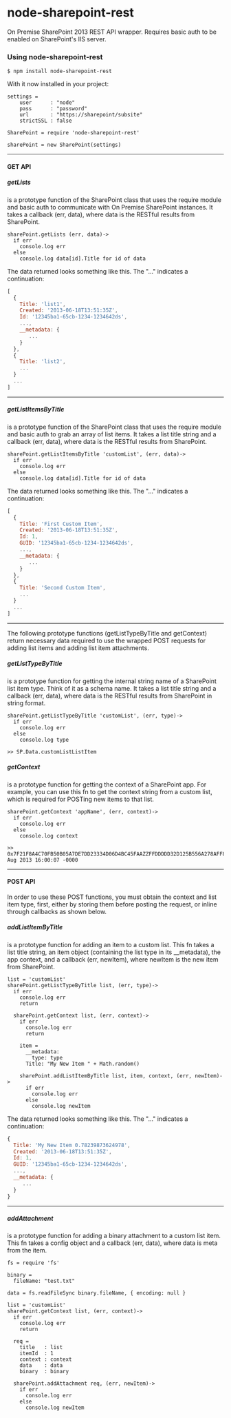 node-sharepoint-rest
=============

On Premise SharePoint 2013 REST API wrapper.  Requires basic auth to be enabled on SharePoint's IIS server.


### Using node-sharepoint-rest

    $ npm install node-sharepoint-rest

With it now installed in your project:

    settings =
        user      : "node"
        pass      : "password"
        url       : "https://sharepoint/subsite"
        strictSSL : false

    SharePoint = require 'node-sharepoint-rest'
    
    sharePoint = new SharePoint(settings)

----

#### GET API
##### getLists
is a prototype function of the SharePoint class that uses the require module and basic auth to
communicate with On Premise SharePoint instances.  It takes a callback (err, data), where data is the RESTful
results from SharePoint.

    sharePoint.getLists (err, data)->
      if err
        console.log err
      else
        console.log data[id].Title for id of data


The data returned looks something like this.  The "..." indicates a continuation:
```javascript
[
  {
    Title: 'list1',
    Created: '2013-06-18T13:51:35Z',
    Id: '12345ba1-65cb-1234-1234642ds',
    ...,
    __metadata: {
       ...
    }
  },
  {
    Title: 'list2',
    ...
  }
  ...
]
```

----

##### getListItemsByTitle
is a prototype function of the SharePoint class that uses the require module and basic auth to
grab an array of list items.  It takes a list title string and a callback (err, data),
where data is the RESTful results from SharePoint.

    sharePoint.getListItemsByTitle 'customList', (err, data)->
      if err
        console.log err
      else
        console.log data[id].Title for id of data


The data returned looks something like this.  The "..." indicates a continuation:
```javascript
[
  {
    Title: 'First Custom Item',
    Created: '2013-06-18T13:51:35Z',
    Id: 1,
    GUID: '12345ba1-65cb-1234-1234642ds',
    ...,
    __metadata: {
       ...
    }
  },
  {
    Title: 'Second Custom Item',
    ...
  }
  ...
]
```

----

The following prototype functions (getListTypeByTitle and getContext) return necessary data required to use
the wrapped POST requests for adding list items and adding list item attachments.

##### getListTypeByTitle
is a prototype function for getting the internal string name of a SharePoint list item type.
Think of it as a schema name.  It takes a list title string and a callback (err, data), where data
is the RESTful results from SharePoint in string format.

    sharePoint.getListTypeByTitle 'customList', (err, type)->
      if err
        console.log err
      else
        console.log type

    >> SP.Data.customListListItem

##### getContext
is a prototype function for getting the context of a SharePoint app.  For example, you can use
this fn to get the context string from a custom list, which is required for POSTing new items to that list.

    sharePoint.getContext 'appName', (err, context)->
      if err
        console.log err
      else
        console.log context

    >> 0x7F21F8A4C70FB50B05A7DE7DD23334D06D4BC45FAAZZFFDDDDD32D125B556A278AFF84B948BE99AC0045DFCC3B25F8D01F24A94B8DF10C36CE1C1B1,28 Aug 2013 16:00:07 -0000

----

#### POST API
In order to use these POST functions, you must obtain the context and list item type, first, either by storing
them before posting the request, or inline through callbacks as shown below.

##### addListItemByTitle
is a prototype function for adding an item to a custom list.  This fn takes a list title string, an item object
(containing the list type in its __metadata), the app context, and a callback (err, newItem), where newItem is
the new item from SharePoint.

    list = 'customList'
    sharePoint.getListTypeByTitle list, (err, type)->
      if err
        console.log err
        return

      sharePoint.getContext list, (err, context)->
        if err
          console.log err
          return

        item =
          __metadata:
            type: type
          Title: "My New Item " + Math.random()

        sharePoint.addListItemByTitle list, item, context, (err, newItem)->
          if err
            console.log err
          else
            console.log newItem

The data returned looks something like this.  The "..." indicates a continuation:
```javascript
{
  Title: 'My New Item 0.78239873624978',
  Created: '2013-06-18T13:51:35Z',
  Id: 1,
  GUID: '12345ba1-65cb-1234-1234642ds',
  ...,
  __metadata: {
     ...
  }
}
```

----

##### addAttachment
is a prototype function for adding a binary attachment to a custom list item.  This fn takes a config object
and a callback (err, data), where data is meta from the item.

    fs = require 'fs'

    binary =
      fileName: "test.txt"

    data = fs.readFileSync binary.fileName, { encoding: null }

    list = 'customList'
    sharePoint.getContext list, (err, context)->
      if err
        console.log err
        return

      req =
        title   : list
        itemId  : 1
        context : context
        data    : data
        binary  : binary

      sharePoint.addAttachment req, (err, newItem)->
        if err
          console.log err
        else
          console.log newItem
